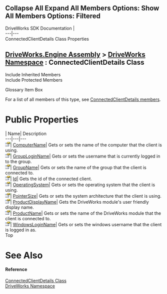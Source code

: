 Collapse All Expand All Members Options: Show All  Members Options: Filtered   
---  
DriveWorks SDK Documentation  |   
---|---  
ConnectedClientDetails Class Properties   
  
[DriveWorks.Engine Assembly](topic2156.md) > [DriveWorks Namespace](topic2159.md) : ConnectedClientDetails Class  
---  
  
Include Inherited Members    
Include Protected Members    


Glossary Item Box

For a list of all members of this type, see [ConnectedClientDetails members](topic2538.md).

# Public Properties

| Name| Description  
---|---|---  
![Public Property](dotnetimages/publicProperty.gif)| [ComputerName](topic2545.md)| Gets or sets the name of the computer that the client is using.   
![Public Property](dotnetimages/publicProperty.gif)| [GroupLoginName](topic2546.md)| Gets or sets the username that is currently logged in to the group.   
![Public Property](dotnetimages/publicProperty.gif)| [GroupName](topic2547.md)| Gets or sets the name of the group that the client is connected to.   
![Public Property](dotnetimages/publicProperty.gif)| [Id](topic2548.md)| Gets the id of the connected client.   
![Public Property](dotnetimages/publicProperty.gif)| [OperatingSystem](topic2549.md)| Gets or sets the operating system that the client is using.   
![Public Property](dotnetimages/publicProperty.gif)| [PointerSize](topic2550.md)| Gets or sets the system architecture that the client is using.   
![Public Property](dotnetimages/publicProperty.gif)| [ProductDisplayName](topic2551.md)| Gets the DriveWorks module's user friendly display name.   
![Public Property](dotnetimages/publicProperty.gif)| [ProductName](topic2552.md)| Gets or sets the name of the DriveWorks module that the client is connected to.   
![Public Property](dotnetimages/publicProperty.gif)| [WindowsLoginName](topic2553.md)| Gets or sets the windows username that the client is logged in as.   
Top

# See Also

#### Reference

[ConnectedClientDetails Class](topic2537.md)   
[DriveWorks Namespace](topic2159.md)


